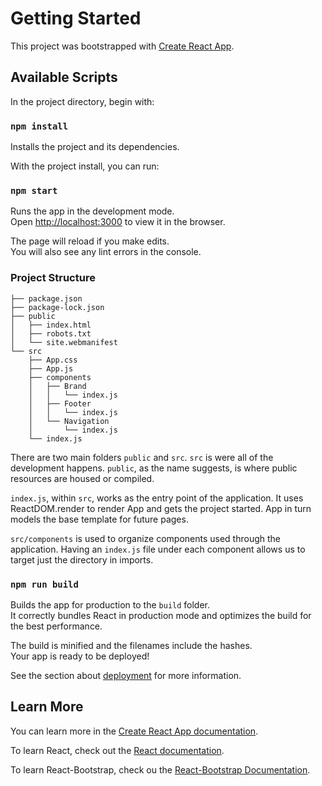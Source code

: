 # Getting Started

This project was bootstrapped with [Create React App](https://github.com/facebook/create-react-app).

## Available Scripts

In the project directory, begin with:

### `npm install`
Installs the project and its dependencies.

With the project install, you can run:

### `npm start`

Runs the app in the development mode.\
Open [http://localhost:3000](http://localhost:3000) to view it in the browser.

The page will reload if you make edits.\
You will also see any lint errors in the console.

### Project Structure

```
├── package.json
├── package-lock.json
├── public
│   ├── index.html
│   ├── robots.txt
│   └── site.webmanifest
└── src
    ├── App.css
    ├── App.js
    ├── components
    │   ├── Brand
    │   │   └── index.js
    │   ├── Footer
    │   │   └── index.js
    │   └── Navigation
    │       └── index.js
    └── index.js
```
There are two main folders `public` and `src`. `src` is were all of the development happens. `public`, as the name suggests, is where public resources are housed or compiled.

`index.js`, within `src`, works as the entry point of the application. It uses ReactDOM.render to render App and gets the project started. App in turn models the base template for future pages.

`src/components` is used to organize components used through the application. Having an `index.js` file under each component allows us to target just the directory in imports.

### `npm run build`

Builds the app for production to the `build` folder.\
It correctly bundles React in production mode and optimizes the build for the best performance.

The build is minified and the filenames include the hashes.\
Your app is ready to be deployed!

See the section about [deployment](https://facebook.github.io/create-react-app/docs/deployment) for more information.

## Learn More

You can learn more in the [Create React App documentation](https://facebook.github.io/create-react-app/docs/getting-started).

To learn React, check out the [React documentation](https://reactjs.org/).

To learn React-Bootstrap, check ou the [React-Bootstrap Documentation](https://react-bootstrap.github.io/).